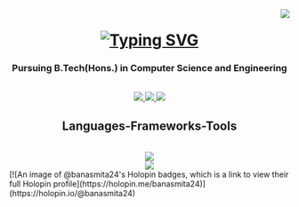 <img align = "right" src = "https://visitor-badge.laobi.icu/badge?page_id=banasmita24.banasmita24"/>

<h1 align = "center">
  <a href="https://git.io/typing-svg"><img src="https://readme-typing-svg.demolab.com?font=Righteous&size=35&duration=4000&pause=1000&center=true&vCenter=true&random=false&width=500&height=70&lines=Hi+There!+%F0%9F%91%8B;I'm+Banasmita+Jena!" alt="Typing SVG" /></a>
</h1>
<h3 align = "center">Pursuing B.Tech(Hons.) in Computer Science and Engineering</h3>
<br>
<div align = "center">
  <a href = "mailto:banasmitajena2405@gmail.com">
    <img src = "https://img.shields.io/badge/Gmail-D14836?style=for-the-badge&logo=gmail&logoColor=white" target = "_blank" />
  </a>
  <a href = "https://www.linkedin.com/in/banasmita-jena-z2405/">
    <img src = "https://img.shields.io/badge/LinkedIn-0077B5?style=for-the-badge&logo=linkedin&logoColor=white" target = "_blank">
  </a>
  <a href = "https://t.me/Jena2495">
    <img src = "https://img.shields.io/badge/Telegram-2CA5E0?style=for-the-badge&logo=telegram&logoColor=white" target = "_blank">
  </a>
</div>
<h2 align = "center">Languages-Frameworks-Tools</h2>
<br>
<div align = "center">
  <a href = "https://skillicons.dev">
    <img src = "https://skillicons.dev/icons?i=github,py,js,c,anaconda,arduino,bootstrap,mysql,opencv,pycharm"/><br>
    <img src = "https://skillicons.dev/icons?i=cpp,cmake,css,django,flask,git,html,raspberrypi,sqlite,vscode"/>
  </a>
</div>
[![An image of @banasmita24's Holopin badges, which is a link to view their full Holopin profile](https://holopin.me/banasmita24)](https://holopin.io/@banasmita24)
